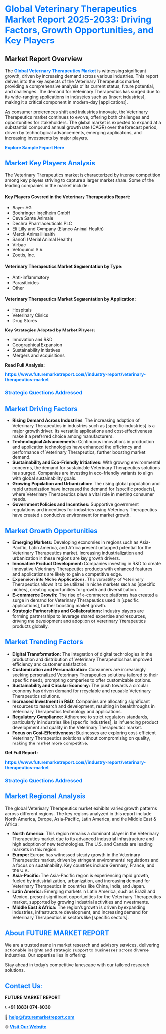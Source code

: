 <h1 style="color: #007BFF;">Global Veterinary Therapeutics Market Report 2025-2033: Driving Factors, Growth Opportunities, and Key Players</h1>

<section id="overview">
<h2>Market Report Overview</h2>
<p>The <a href="https://www.futuremarketreport.com//industry-report/veterinary-therapeutics-market" style="color: #007BFF; text-decoration: none;"><strong>Global Veterinary Therapeutics Market</strong></a> is witnessing significant growth, driven by increasing demand across various industries. This report delves into the key aspects of the Veterinary Therapeutics market, providing a comprehensive analysis of its current status, future potential, and challenges. The demand for Veterinary Therapeutics has surged due to its wide-ranging applications in industries such as [insert industries], making it a critical component in modern-day [applications].</p>
<p>As consumer preferences shift and industries innovate, the Veterinary Therapeutics market continues to evolve, offering both challenges and opportunities for stakeholders. The global market is expected to expand at a substantial compound annual growth rate (CAGR) over the forecast period, driven by technological advancements, emerging applications, and increasing investments by major players.</p>
</section>

<section id="overview">
<p><a href="https://www.futuremarketreport.com//request-sample/reportId=87199" style="color: #007BFF; text-decoration: none;"><strong>Explore Sample Report Here</strong></a></p>
</section>

<section id="key-players">
<h2 style="color: #007BFF;">Market Key Players Analysis</h2>
<p>The Veterinary Therapeutics market is characterized by intense competition among key players striving to capture a larger market share. Some of the leading companies in the market include:</p>
<h4>Key Players Covered in the Veterinary Therapeutics Report:</h4>
<ul><li>Bayer AG</li><li>Boehringer Ingelheim GmbH</li><li>Ceva Sante Animale</li><li>Dechra Pharmaceuticals PLC</li><li>Eli Lilly and Company (Elanco Animal Health)</li><li>Merck Animal Health</li><li>Sanofi (Merial Animal Health)</li><li>Virbac</li><li>Vetoquinol S.A.</li><li>Zoetis, Inc.</li></ul>
<h4>Veterinary Therapeutics Market Segmentation by Type:</h4>
<ul><li>Anti-inflammatory</li><li>Parasiticides</li><li>Other</li></ul>

<h4>Veterinary Therapeutics Market Segmentation by Application:</h4>
<ul><li>Hospitals</li><li>Veterinary Clinics</li><li>Drug Stores</li></ul>
<p><strong>Key Strategies Adopted by Market Players:</strong></p>
<ul>
<li>Innovation and R&D</li>
<li>Geographical Expansion</li>
<li>Sustainability Initiatives</li>
<li>Mergers and Acquisitions</li>
</ul>
</section>

<section>
<p><strong>Read Full Analysis: </strong></p><a href="https://www.futuremarketreport.com//industry-report/veterinary-therapeutics-market" style="color: #007BFF; text-decoration: none;"><strong>https://www.futuremarketreport.com//industry-report/veterinary-therapeutics-market</strong></a>
<h3 style="color: #007BFF;">Strategic Questions Addressed:</h3>
</section>

<section id="driving-factors">
<h2 style="color: #007BFF;">Market Driving Factors</h2>
<ul>
<li><strong>Rising Demand Across Industries:</strong> The increasing adoption of Veterinary Therapeutics in industries such as [specific industries] is a major growth driver. Its versatile applications and cost-effectiveness make it a preferred choice among manufacturers.</li>
<li><strong>Technological Advancements:</strong> Continuous innovations in production and application technologies have enhanced the efficiency and performance of Veterinary Therapeutics, further boosting market demand.</li>
<li><strong>Sustainability and Eco-Friendly Initiatives:</strong> With growing environmental concerns, the demand for sustainable Veterinary Therapeutics solutions has surged. Companies are investing in eco-friendly variants to align with global sustainability goals.</li>
<li><strong>Growing Population and Urbanization:</strong> The rising global population and rapid urbanization have increased the demand for [specific products], where Veterinary Therapeutics plays a vital role in meeting consumer needs.</li>
<li><strong>Government Policies and Incentives:</strong> Supportive government regulations and incentives for industries using Veterinary Therapeutics have created a conducive environment for market growth.</li>
</ul>
</section>

<section id="growth-opportunities">
<h2 style="color: #007BFF;">Market Growth Opportunities</h2>
<ul>
<li><strong>Emerging Markets:</strong> Developing economies in regions such as Asia-Pacific, Latin America, and Africa present untapped potential for the Veterinary Therapeutics market. Increasing industrialization and urbanization in these regions are key growth drivers.</li>
<li><strong>Innovative Product Development:</strong> Companies investing in R&D to create innovative Veterinary Therapeutics products with enhanced features and applications are likely to gain a competitive edge.</li>
<li><strong>Expansion into Niche Applications:</strong> The versatility of Veterinary Therapeutics allows it to be utilized in niche markets such as [specific niches], creating opportunities for growth and diversification.</li>
<li><strong>E-commerce Growth:</strong> The rise of e-commerce platforms has created a surge in demand for Veterinary Therapeutics used in [specific applications], further boosting market growth.</li>
<li><strong>Strategic Partnerships and Collaborations:</strong> Industry players are forming partnerships to leverage shared expertise and resources, driving the development and adoption of Veterinary Therapeutics products globally.</li>
</ul>
</section>

<section id="trending-factors">
<h2 style="color: #007BFF;">Market Trending Factors</h2>
<ul>
<li><strong>Digital Transformation:</strong> The integration of digital technologies in the production and distribution of Veterinary Therapeutics has improved efficiency and customer satisfaction.</li>
<li><strong>Customization and Personalization:</strong> Consumers are increasingly seeking personalized Veterinary Therapeutics solutions tailored to their specific needs, prompting companies to offer customizable options.</li>
<li><strong>Sustainability and Circular Economy:</strong> The push towards a circular economy has driven demand for recyclable and reusable Veterinary Therapeutics solutions.</li>
<li><strong>Increased Investment in R&D:</strong> Companies are allocating significant resources to research and development, resulting in breakthroughs in Veterinary Therapeutics technology and applications.</li>
<li><strong>Regulatory Compliance:</strong> Adherence to strict regulatory standards, particularly in industries like [specific industries], is influencing product development and quality in the Veterinary Therapeutics market.</li>
<li><strong>Focus on Cost-Effectiveness:</strong> Businesses are exploring cost-efficient Veterinary Therapeutics solutions without compromising on quality, making the market more competitive.</li>
</ul>
</section>

<section>
<p><strong>Get Full Report: </strong></p><a href="https://www.futuremarketreport.com//industry-report/veterinary-therapeutics-market" style="color: #007BFF; text-decoration: none;"><strong>https://www.futuremarketreport.com//industry-report/veterinary-therapeutics-market</strong></a>
<h3 style="color: #007BFF;">Strategic Questions Addressed:</h3>
</section>


<section id="regional-analysis">
<h2 style="color: #007BFF;">Market Regional Analysis</h2>
<p>The global Veterinary Therapeutics market exhibits varied growth patterns across different regions. The key regions analyzed in this report include North America, Europe, Asia-Pacific, Latin America, and the Middle East & Africa:</p>
<ul>
<li><strong>North America:</strong> This region remains a dominant player in the Veterinary Therapeutics market due to its advanced industrial infrastructure and high adoption of new technologies. The U.S. and Canada are leading markets in this region.</li>
<li><strong>Europe:</strong> Europe has witnessed steady growth in the Veterinary Therapeutics market, driven by stringent environmental regulations and a focus on sustainability. Key countries include Germany, France, and the U.K.</li>
<li><strong>Asia-Pacific:</strong> The Asia-Pacific region is experiencing rapid growth, fueled by industrialization, urbanization, and increasing demand for Veterinary Therapeutics in countries like China, India, and Japan.</li>
<li><strong>Latin America:</strong> Emerging markets in Latin America, such as Brazil and Mexico, present significant opportunities for the Veterinary Therapeutics market, supported by growing industrial activities and investments.</li>
<li><strong>Middle East & Africa:</strong> The region’s growth is driven by expanding industries, infrastructure development, and increasing demand for Veterinary Therapeutics in sectors like [specific sectors].</li>
</ul>
</section>

<footer>
<h2 style="color: #007BFF;">About FUTURE MARKET REPORT</h2>
<p>We are a trusted name in market research and advisory services, delivering actionable insights and strategic support to businesses across diverse industries. Our expertise lies in offering:</p>

<p>Stay ahead in today’s competitive landscape with our tailored research solutions.</p>

<h2 style="color: #007BFF;">Contact Us:</h2>
<p><strong>FUTURE MARKET REPORT</strong></p>
<p>📞 <strong>+91 (883) 074-8030</strong></p>
<p>📧 <strong><a href="mailto:help@futuremarketreport.com" style="color: #007BFF;">help@futuremarketreport.com</a></strong></p>
<p>🌐 <strong><a href="https://www.futuremarketreport.com/" style="color: #007BFF;">Visit Our Website</a></strong></p>
</footer>